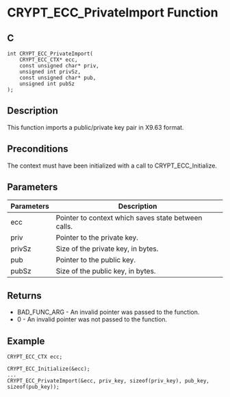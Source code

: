 # CRYPT_ECC_PrivateImport Function

## C
    int CRYPT_ECC_PrivateImport(
        CRYPT_ECC_CTX* ecc, 
        const unsigned char* priv, 
        unsigned int privSz, 
        const unsigned char* pub, 
        unsigned int pubSz
    );

## Description

This function imports a public/private key pair in X9.63 format.

## Preconditions

The context must have been initialized with a call to CRYPT_ECC_Initialize.

## Parameters

|Parameters  |Description  |
|----|----|
|ecc  |Pointer to context which saves state between calls. |
|priv |Pointer to the private key. |
|privSz |Size of the private key, in bytes. |
|pub |Pointer to the public key. |
|pubSz |Size of the public key, in bytes. |

## Returns 

- BAD_FUNC_ARG - An invalid pointer was passed to the function.
- 0 - An invalid pointer was not passed to the function.

## Example

    CRYPT_ECC_CTX ecc;

    CRYPT_ECC_Initialize(&ecc);
    ...
    CRYPT_ECC_PrivateImport(&ecc, priv_key, sizeof(priv_key), pub_key, sizeof(pub_key));

